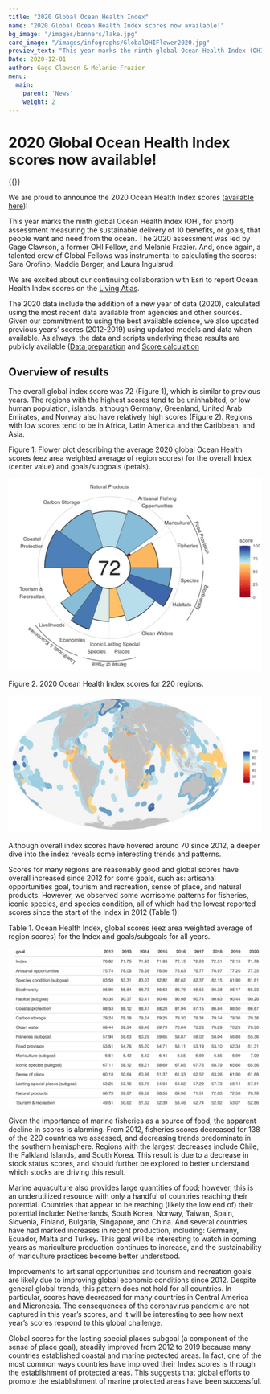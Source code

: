 ```yaml
---
title: "2020 Global Ocean Health Index"
name: "2020 Global Ocean Health Index scores now available!"
bg_image: "/images/banners/lake.jpg"
card_image: "/images/infographs/GlobalOHIFlower2020.jpg"
preview_text: "This year marks the ninth global Ocean Health Index (OHI, for short) assessment measuring the sustainable delivery of 10 benefits, or goals, that people want and need from the ocean. The ..."
Date: 2020-12-01
author: Gage Clawson & Melanie Frazier
menu:
  main:
    parent: 'News'
    weight: 2
---
```

# 2020 Global Ocean Health Index scores now available!

{{<newsHead>}}


We are proud to announce the 2020 Ocean Health Index scores ([available here](http://ohi-science.org/ohi-global/))!

This year marks the ninth global Ocean Health Index (OHI, for short) assessment measuring the sustainable delivery of 10 benefits, or goals, that people want and need from the ocean. The 2020 assessment was led by Gage Clawson, a former OHI Fellow, and Melanie Frazier. And, once again, a talented crew of Global Fellows was instrumental to calculating the scores: Sara Orofino, Maddie Berger, and Laura Ingulsrud.

We are excited about our continuing collaboration with Esri to report Ocean Health Index scores on the [Living Atlas](https://www.arcgis.com/home/item.html?id=1f305abdc47a45bf867783c7419db6d0).

The 2020 data include the addition of a new year of data (2020), calculated using the most recent data available from agencies and other sources. Given our commitment to using the best available science, we also updated previous years’ scores (2012-2019) using updated models and data when available. As always, the data and scripts underlying these results are publicly available ([Data preparation](https://github.com/OHI-Science/ohiprep_v2020) and [Score calculation](https://github.com/OHI-Science/ohi-global/releases)

## Overview of results

The overall global index score was 72 (Figure 1), which is similar to previous years. The regions with the highest scores tend to be uninhabited, or low human population, islands, although Germany, Greenland, United Arab Emirates, and Norway also have relatively high scores (Figure 2). Regions with low scores tend to be in Africa, Latin America and the Caribbean, and Asia.


Figure 1. Flower plot describing the average 2020 global Ocean Health scores (eez area weighted average of region scores) for the overall Index (center value) and goals/subgoals (petals).

![2020-flower-plot](/images/infographs/GlobalOHIFlower2020.jpg)

Figure 2. 2020 Ocean Health Index scores for 220 regions.

![2020-global-map](/images/infographs/globalOHImap2020.jpg)

Although overall index scores have hovered around 70 since 2012, a deeper dive into the index reveals some interesting trends and patterns.

Scores for many regions are reasonably good and global scores have overall increased since 2012 for some goals, such as: artisanal opportunities goal, tourism and recreation, sense of place, and natural products. However, we observed some worrisome patterns for fisheries, iconic species, and species condition, all of which had the lowest reported scores since the start of the Index in 2012 (Table 1).

Table 1. Ocean Health Index, global scores (eez area weighted average of region scores) for the Index and goals/subgoals for all years.

![global-table](/images/infographs/globalOHItable2020.jpg)

Given the importance of marine fisheries as a source of food, the apparent decline in scores is alarming. From 2012, fisheries scores decreased for 138 of the 220 countries we assessed, and decreasing trends predominate in the southern hemisphere. Regions with the largest decreases include Chile, the Falkland Islands, and South Korea. This result is due to a decrease in stock status scores, and should further be explored to better understand which stocks are driving this result.

Marine aquaculture also provides large quantities of food; however, this is an underutilized resource with only a handful of countries reaching their potential. Countries that appear to be reaching (likely the low end of) their potential include: Netherlands, South Korea, Norway, Taiwan, Spain, Slovenia, Finland, Bulgaria, Singapore, and China. And several countries have had marked increases in recent production, including: Germany, Ecuador, Malta and Turkey. This goal will be interesting to watch in coming years as mariculture production continues to increase, and the sustainability of mariculture practices become better understood.

Improvements to artisanal opportunities and tourism and recreation goals are likely due to improving global economic conditions since 2012. Despite general global trends, this pattern does not hold for all countries. In particular, scores have decreased for many countries in Central America and Micronesia. The consequences of the coronavirus pandemic are not captured in this year’s scores, and it will be interesting to see how next year’s scores respond to this global challenge.

Global scores for the lasting special places subgoal (a component of the sense of place goal), steadily improved from 2012 to 2019 because many countries established coastal and marine protected areas. In fact, one of the most common ways countries have improved their Index scores is through the establishment of protected areas. This suggests that global efforts to promote the establishment of marine protected areas have been successful.
